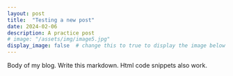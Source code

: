 ```yaml
---
layout: post
title:  "Testing a new post"
date: 2024-02-06
description: A practice post
# image: "/assets/img/image5.jpg"
display_image: false  # change this to true to display the image below the banner 
---
```


Body of my blog. Write this markdown. Html code snippets also work. 



